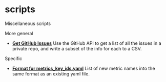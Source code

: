 # scripts
Miscellaneous scripts

More general

* [**Get GitHub Issues**](https://github.com/margaret/scripts/blob/master/Get%20GitHub%20Issues.ipynb)
Use the GitHub API to get a list of all the issues in a private repo, and write a subset of the info for each to a CSV.

Specific

* [**Format for metrics_key_ids.yaml**](https://github.com/margaret/scripts/blob/master/format_gnss_metrics.py) List of new metric names into the same format as an existing yaml file.
